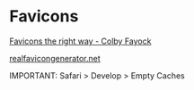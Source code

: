 # Favicons
[Favicons the right way - Colby Fayock](https://www.youtube.com/watch?v=SAnLQABTF5A)  

[realfavicongenerator.net](https://realfavicongenerator.net)  

IMPORTANT: Safari > Develop > Empty Caches

